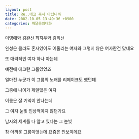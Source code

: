 ```yaml
---
layout: post
title: Re..에코 혹시 아십니까
date: 2002-10-05 13:49:36 +0900
categories: 깨달음의대화
---
```

이영애와 김완선 최지우와 김희선
  
완성은 몰라도 혼자있어도 어울리는 여자와 그렇지 않은 여자란건 맞네요
  

  
또 매력적인 여자 하나 아는데
  
예전에 에코란 그룹있었죠
  
얼마전 누군가 이 그룹의 노래를 리메이크도 했던데
  
그중에 나이가 제일많은 여자
  
이름은 잘 기억이 안나는데
  
그 여자 눈빛 인상적이지 않던가요
  
남자의 세계를 다 알고 있다는 그 눈빛
  

  
참 아까운 그룹이엇는데 요즘은 안보이데요